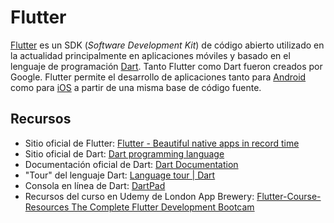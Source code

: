 # Flutter
[Flutter](https://flutter.dev/) es un SDK (_Software Development Kit_) de código abierto utilizado en la actualidad principalmente en aplicaciones móviles y basado en el lenguaje de programación [Dart](https://dart.dev/). Tanto Flutter como Dart fueron creados por Google. Flutter permite el desarrollo de aplicaciones tanto para [Android](https://www.android.com/) como para [iOS](https://www.apple.com/ios/) a partir de una misma base de código fuente.

## Recursos
* Sitio oficial de Flutter: [Flutter - Beautiful native apps in record time](https://flutter.dev/)
* Sitio oficial de Dart: [Dart programming language](https://dart.dev/)
* Documentación oficial de Dart: [Dart Documentation](https://dart.dev/guides)
* "Tour" del lenguaje Dart: [Language tour | Dart](https://dart.dev/guides/language/language-tour)
* Consola en línea de Dart: [DartPad](https://dartpad.dartlang.org/)
* Recursos del curso en Udemy de London App Brewery: [Flutter-Course-Resources The Complete Flutter Development Bootcam](https://github.com/londonappbrewery/Flutter-Course-Resources)
